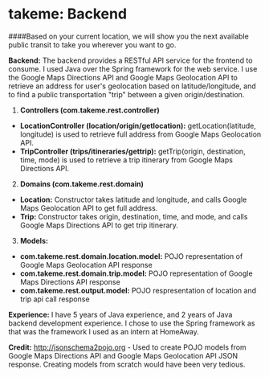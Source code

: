 takeme: Backend
==============
####Based on your current location, we will show you the next available public transit to take you wherever you want to go.

**Backend:** The backend provides a RESTful API service for the frontend to consume. I used Java over the Spring framework for the web service. I use the Google Maps Directions API and Google Maps Geolocation API to retrieve an address for user's geolocation based on latitude/longitude, and to find a public transportation "trip" between a given origin/destination.

1. **Controllers (com.takeme.rest.controller)**
  * **LocationController (location/origin/getlocation):** getLocation(latitude, longitude) is used to retrieve full address from Google Maps Geolocation API.
  * **TripController (trips/itineraries/gettrip):** getTrip(origin, destination, time, mode) is used to retrieve a trip itinerary from Google Maps Directions API.
2. **Domains (com.takeme.rest.domain)**
  * **Location:** Constructor takes latitude and longitude, and calls Google Maps Geolocation API to get full address.
  * **Trip:** Constructor takes origin, destination, time, and mode, and calls Google Maps Directions API to get trip itinerary.
3. **Models:**
  * **com.takeme.rest.domain.location.model:** POJO representation of Google Maps Geolocation API response
  * **com.takeme.rest.domain.trip.model:** POJO representation of Google Maps Directions API response
  * **com.takeme.rest.output.model:** POJO respresentation of location and trip api call response

**Experience:** I have 5 years of Java experience, and 2 years of Java backend development experience. I chose to use the Spring framework as that was the framework I used as an intern at HomeAway.

**Credit:** http://jsonschema2pojo.org - Used to create POJO models from Google Maps Directions API and Google Maps Geolocation API JSON response. Creating models from scratch would have been very tedious.